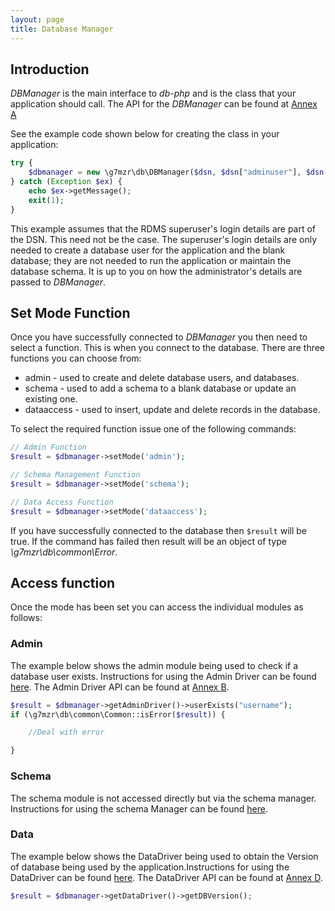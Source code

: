 ```yaml
---
layout: page
title: Database Manager
---
```

## Introduction
*DBManager* is the main interface to *db-php* and is the class that your application
should call.  The API for the *DBManager* can be found at [Annex A](07_API_DBManager.md)

See the example code shown below for creating the class in your application:
```php
try {
    $dbmanager = new \g7mzr\db\DBManager($dsn, $dsn["adminuser"], $dsn["adminpasswd"]);
} catch (Exception $ex) {
    echo $ex->getMessage();
    exit(1);
}
```
This example assumes that the RDMS superuser's login details are part of the DSN.  This
need not be the case.  The superuser's login details are only needed to create a database
user for the application and the blank database; they are not needed to run the application
or maintain the database schema.  It is up to you on how the administrator's details are
passed to *DBManager*.

## Set Mode Function
Once you have successfully connected to *DBManager* you then need to select a function.
This is when you connect to the database.  There are three functions you can choose from:
* admin - used to create and delete database users, and databases.
* schema - used to add a schema to a blank database or update an existing one.
* dataaccess - used to insert, update and delete records in the database.

To select the required function issue one of the following commands:
```php
// Admin Function
$result = $dbmanager->setMode('admin');

// Schema Management Function
$result = $dbmanager->setMode('schema');

// Data Access Function
$result = $dbmanager->setMode('dataaccess');
```
If you have successfully connected to the database then ```$result``` will be true.
If the command has failed then result will be an object of type *\g7mzr\db\common\Error*.


## Access function
Once the mode has been set you can access the individual modules as follows:

### Admin
The example below shows the admin module being used to check if a database user exists.
Instructions for using the Admin Driver can be found [here](04_Admin.md).  The Admin
Driver API can be found at [Annex B](08_API_Admin.md).

```php
$result = $dbmanager->getAdminDriver()->userExists("username");
if (\g7mzr\db\common\Common::isError($result)) {

    //Deal with error

}
```

### Schema
The schema module is not accessed directly but via the schema manager.  Instructions
for using the schema Manager can be found [here](05_Schema.md).

### Data
The example below shows the DataDriver being used to obtain the Version of database
being used by the application.Instructions for using the DataDriver can be found
[here](06_DataAccess.md).  The DataDriver API can be found at [Annex D](10_API_DataAccess.md).
```php
$result = $dbmanager->getDataDriver()->getDBVersion();
```